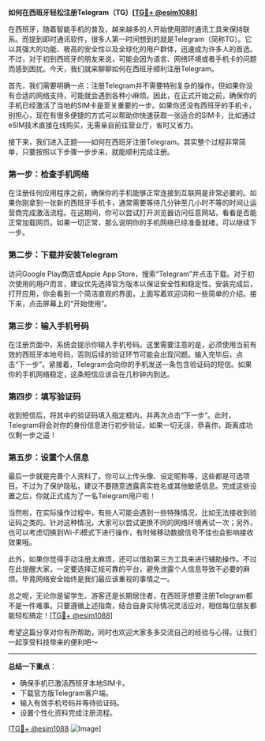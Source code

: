 **如何在西班牙轻松注册Telegram（TG）[[TG💪+ @esim1088](https://t.me/s/esim1088)]**

在西班牙，随着智能手机的普及，越来越多的人开始使用即时通讯工具来保持联系。而提到即时通讯软件，很多人第一时间想到的就是Telegram（简称TG）。它以其强大的功能、极高的安全性以及全球化的用户群体，迅速成为许多人的首选。不过，对于初到西班牙的朋友来说，可能会因为语言、网络环境或者手机卡的问题而感到困扰。今天，我们就来聊聊如何在西班牙顺利注册Telegram。

首先，我们需要明确一点：注册Telegram并不需要特别复杂的操作，但如果你没有合适的网络支持，可能就会遇到各种小麻烦。因此，在正式开始之前，确保你的手机已经激活了当地的SIM卡是至关重要的一步。如果你还没有西班牙的手机卡，别担心，现在有很多便捷的方式可以帮助你快速获取一张适合的SIM卡，比如通过eSIM技术直接在线购买，无需亲自前往营业厅，省时又省力。

接下来，我们进入正题——如何在西班牙注册Telegram。其实整个过程非常简单，只要按照以下步骤一步步来，就能顺利完成注册。

### 第一步：检查手机网络

在注册任何应用程序之前，确保你的手机能够正常连接到互联网是非常必要的。如果你刚拿到一张新的西班牙手机卡，通常需要等待几分钟至几小时不等的时间让运营商完成激活流程。在这期间，你可以尝试打开浏览器访问任意网站，看看是否能正常加载网页。如果一切正常，那么说明你的手机网络已经准备就绪，可以继续下一步。

### 第二步：下载并安装Telegram

访问Google Play商店或Apple App Store，搜索“Telegram”并点击下载。对于初次使用的用户而言，建议优先选择官方版本以保证安全性和稳定性。安装完成后，打开应用，你会看到一个简洁直观的界面，上面写着欢迎词和一些简单的介绍。接下来，点击屏幕上的“开始使用”。

### 第三步：输入手机号码

在注册页面中，系统会提示你输入手机号码。这里需要注意的是，必须使用当前有效的西班牙本地号码，否则后续的验证环节可能会出现问题。输入完毕后，点击“下一步”。紧接着，Telegram会向你的手机发送一条包含验证码的短信。如果你的手机网络稳定，这条短信应该会在几秒钟内到达。

### 第四步：填写验证码

收到短信后，将其中的验证码填入指定框内，并再次点击“下一步”。此时，Telegram将会对你的身份信息进行初步验证。如果一切无误，恭喜你，距离成功仅剩一步之遥！

### 第五步：设置个人信息

最后一步就是完善个人资料了。你可以上传头像、设定昵称等，这些都是可选项目。不过为了保护隐私，建议不要随意透露真实姓名或其他敏感信息。完成这些设置之后，你就正式成为了一名Telegram用户啦！

当然啦，在实际操作过程中，有些人可能会遇到一些特殊情况，比如无法接收到验证码之类的。针对这种情况，大家可以尝试更换不同的网络环境再试一次；另外，也可以考虑切换到Wi-Fi模式下进行操作，有时候移动数据信号不佳也会影响接收效果哦。

此外，如果你觉得手动注册太麻烦，还可以借助第三方工具来进行辅助操作。不过在此提醒大家，一定要选择正规可靠的平台，避免泄露个人信息导致不必要的麻烦。毕竟网络安全始终是我们最应该重视的事情之一。

总之呢，无论你是留学生、游客还是长期居住者，在西班牙想要注册Telegram都不是一件难事。只要遵循上述指南，结合自身实际情况灵活应对，相信每位朋友都能轻松搞定！[[TG💪+ @esim1088](https://t.me/s/esim1088)]

希望这篇分享对你有所帮助，同时也欢迎大家多多交流自己的经验与心得。让我们一起享受科技带来的便利吧～  

---

**总结一下重点**：

- 确保手机已激活西班牙本地SIM卡。
- 下载官方版Telegram客户端。
- 输入有效手机号码并等待验证码。
- 设置个性化资料完成注册流程。

[[TG💪+ @esim1088](https://t.me/s/esim1088) ![Image](https://i.postimg.cc/4NQfJmqS/Snipaste-2025-05-13-00-14-12.png)]